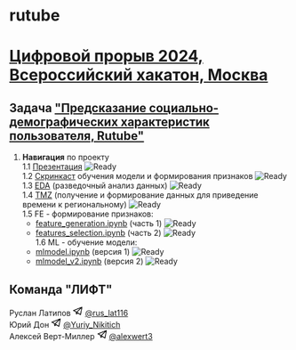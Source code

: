 # rutube

# [Цифровой прорыв 2024, Всероссийский хакатон, Москва](https://hacks-ai.ru/)

## Задача ["Предсказание социально-демографических характеристик пользователя, Rutube"](https://hacks-ai.ru/events/1077379)

1. **Навигация** по проекту \
    1.1 [Презентация](presentation.pdf) ![Ready](https://img.shields.io/badge/-ready-green) \
    1.2 [Скринкаст](https://disk.yandex.ru/i/-W2Ocj-WwVBkMQ) обучения модели и формирования признаков ![Ready](https://img.shields.io/badge/-ready-green) \
    1.3 [EDA](eda.ipynb) (разведочный анализ данных) ![Ready](https://img.shields.io/badge/-ready-green) \
    1.4 [TMZ](gmt_region.ipynb) (получение и формирование данных для приведение времени к региональному) ![Ready](https://img.shields.io/badge/-ready-green) \
    1.5 FE - формирование признаков:
   - [feature_generation.ipynb](feature_generation.ipynb) (часть 1) ![Ready](https://img.shields.io/badge/-ready-green)
   - [features_selection.ipynb](features_selection.ipynb) (часть 2) ![Ready](https://img.shields.io/badge/-ready-green) \
     1.6 ML - обучение модели:
   - [mlmodel.ipynb](mlmodel.ipynb) (версия 1) ![Ready](https://img.shields.io/badge/-ready-green)
   - [mlmodel_v2.ipynb](mlmodel_v2.ipynb) (версия 2) ![Ready](https://img.shields.io/badge/-ready-green)

## Команда "ЛИФТ"

Руслан Латипов <img src="images/tglogo.jpg" width="18"> [@rus_lat116](https://t.me/rus_lat116) \
Юрий Дон <img src="images/tglogo.jpg" width="18"> [@Yuriy_Nikitich](https://t.me/Yuriy_Nikitich) \
Алексей Верт-Миллер <img src="images/tglogo.jpg" width="18"> [@alexwert3](https://t.me/alexwert3)

